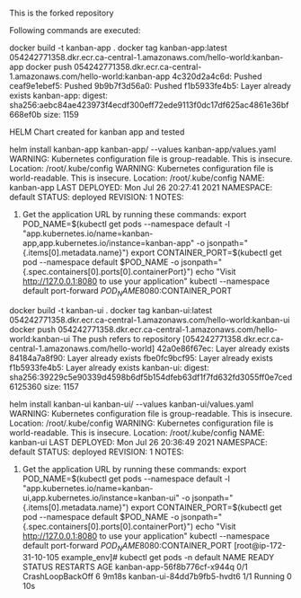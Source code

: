 This is the forked repository

Following commands are executed:

docker build -t kanban-app . 
docker tag kanban-app:latest 054242771358.dkr.ecr.ca-central-1.amazonaws.com/hello-world:kanban-app
docker push 054242771358.dkr.ecr.ca-central-1.amazonaws.com/hello-world:kanban-app
4c320d2a4c6d: Pushed
ceaf9e1ebef5: Pushed
9b9b7f3d56a0: Pushed
f1b5933fe4b5: Layer already exists
kanban-app: digest: sha256:aebc84ae423973f4ecdf300eff72ede9113f0dc17df625ac4861e36bf668ef0b size: 1159


HELM Chart created for kanban app and tested

helm install kanban-app kanban-app/ --values kanban-app/values.yaml
WARNING: Kubernetes configuration file is group-readable. This is insecure. Location: /root/.kube/config
WARNING: Kubernetes configuration file is world-readable. This is insecure. Location: /root/.kube/config
NAME: kanban-app
LAST DEPLOYED: Mon Jul 26 20:27:41 2021
NAMESPACE: default
STATUS: deployed
REVISION: 1
NOTES:
1. Get the application URL by running these commands:
  export POD_NAME=$(kubectl get pods --namespace default -l "app.kubernetes.io/name=kanban-app,app.kubernetes.io/instance=kanban-app" -o jsonpath="{.items[0].metadata.name}")
  export CONTAINER_PORT=$(kubectl get pod --namespace default $POD_NAME -o jsonpath="{.spec.containers[0].ports[0].containerPort}")
  echo "Visit http://127.0.0.1:8080 to use your application"
  kubectl --namespace default port-forward $POD_NAME 8080:$CONTAINER_PORT


 docker build -t kanban-ui .
docker tag kanban-ui:latest 054242771358.dkr.ecr.ca-central-1.amazonaws.com/hello-world:kanban-ui
 docker push 054242771358.dkr.ecr.ca-central-1.amazonaws.com/hello-world:kanban-ui
The push refers to repository [054242771358.dkr.ecr.ca-central-1.amazonaws.com/hello-world]
42a0e86f67ec: Layer already exists
84184a7a8f90: Layer already exists
fbe0fc9bcf95: Layer already exists
f1b5933fe4b5: Layer already exists
kanban-ui: digest: sha256:39229c5e90339d4598b6df5b154dfeb63df1f7fd632fd3055ff0e7ced6125360 size: 1157


helm install kanban-ui kanban-ui/ --values kanban-ui/values.yaml
WARNING: Kubernetes configuration file is group-readable. This is insecure. Location: /root/.kube/config
WARNING: Kubernetes configuration file is world-readable. This is insecure. Location: /root/.kube/config
NAME: kanban-ui
LAST DEPLOYED: Mon Jul 26 20:36:49 2021
NAMESPACE: default
STATUS: deployed
REVISION: 1
NOTES:
1. Get the application URL by running these commands:
  export POD_NAME=$(kubectl get pods --namespace default -l "app.kubernetes.io/name=kanban-ui,app.kubernetes.io/instance=kanban-ui" -o jsonpath="{.items[0].metadata.name}")
  export CONTAINER_PORT=$(kubectl get pod --namespace default $POD_NAME -o jsonpath="{.spec.containers[0].ports[0].containerPort}")
  echo "Visit http://127.0.0.1:8080 to use your application"
  kubectl --namespace default port-forward $POD_NAME 8080:$CONTAINER_PORT
[root@ip-172-31-10-105 example_env]# kubectl get pods -n default
NAME                          READY   STATUS             RESTARTS   AGE
kanban-app-56f8b776cf-x944q   0/1     CrashLoopBackOff   6          9m18s
kanban-ui-84dd7b9fb5-hvdt6    1/1     Running            0          10s

